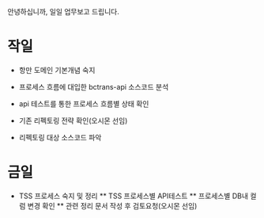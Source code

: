 안녕하십니까, 일일 업무보고 드립니다.

# 작일

- 항만 도메인 기본개념 숙지

- 프로세스 흐름에 대입한 bctrans-api 소스코드 분석

* api 테스트를 통한 프로세스 흐름별 상태 확인

* 기존 리펙토링 전략 확인(오시몬 선임) 

* 리펙토링 대상 소스코드 파악

# 금일

- TSS 프로세스 숙지 및 정리
** TSS 프로세스별 API테스트
** 프로세스별 DB내 컬럼 변경 확인
** 관련 정리 문서 작성 후 검토요청(오시몬 선임)